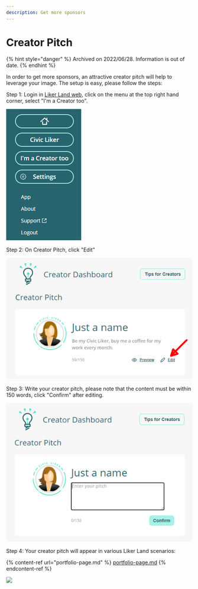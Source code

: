 ```yaml
---
description: Get more sponsors
---
```


# Creator Pitch

{% hint style="danger" %}
Archived on 2022/06/28. Information is out of date.
{% endhint %}

In order to get more sponsors, an attractive creator pitch will help to leverage your image.
&#x20;The setup is easy, please follow the steps:

Step 1: Login in [Liker Land web](https://liker.land/), click on the menu at the top right hand corner, select "I'm a Creator too".

![](../../../.gitbook/assets/civic-liker-menu-en.png)

Step 2: On Creator Pitch, click "Edit"

![](../../../.gitbook/assets/creators-pitch-1-en.png)

Step 3:  Write your creator pitch, please note that the content must be within 150 words, click "Confirm" after editing.

![](../../../.gitbook/assets/creators-pitch-2-en.png)

Step 4: Your creator pitch will appear in various Liker Land scenarios:

{% content-ref url="portfolio-page.md" %}
[portfolio-page.md](portfolio-page.md)
{% endcontent-ref %}

![](broken-reference)
